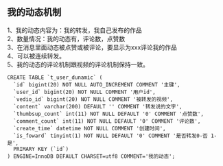 ## 我的动态机制
1、我的动态内容为：我的转发，我自己发布的作品  
2、数量情况：我的动态有，评论数，点赞数  
3、在消息里面动态被点赞或被评论，要显示为xxx评论我的作品  
4、可以被连续转发。  
5、我的动态的评论机制跟视频的评论机制保持一致。   
``` 
CREATE TABLE `t_user_dunamic` (
  `id` bigint(20) NOT NULL AUTO_INCREMENT COMMENT '主键',
  `user_id` bigint(20) NOT NULL COMMENT '用户id',
  `vedio_id` bigint(20) NOT NULL COMMENT '被转发的视频',
  `content` varchar(200) DEFAULT '' COMMENT '转发说的文字',
  `thumbsup_count` int(11) NOT NULL DEFAULT '0' COMMENT '点赞数',
  `comment_count` int(11) NOT NULL DEFAULT '0' COMMENT '评论数',
  `create_time` datetime NOT NULL COMMENT '创建时间',
  `is_foward` tinyint(1) NOT NULL DEFAULT '0' COMMENT '是否转发0-否 1-是',
  PRIMARY KEY (`id`)
) ENGINE=InnoDB DEFAULT CHARSET=utf8 COMMENT='我的动态';
``` 
